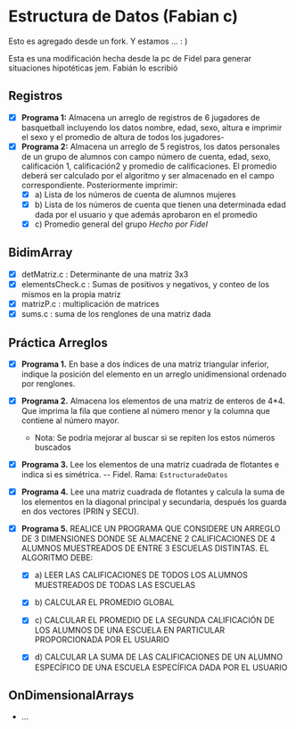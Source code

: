 # Estructura de Datos (Fabian c)


Esto es agregado desde un fork. Y estamos ... : )

Esta es una modificación hecha desde la pc de Fidel para generar situaciones hipotéticas jem. Fabián lo escribió


## Registros
- [x] **Programa 1:** Almacena un arreglo de registros de 6 jugadores de basquetball incluyendo los datos nombre, edad, sexo, altura e imprimir el sexo y el promedio de altura de todos los jugadores-
- [x] **Programa 2:** Almacena un arreglo de 5 registros, los datos personales de un grupo de alumnos con campo número de cuenta, edad, sexo, calificación 1, calificación2 y promedio de calificaciones. El promedio deberá ser calculado por el algoritmo y ser almacenado en el campo correspondiente. Posteriormente imprimir:
    - [x] a) Lista de los números de cuenta de alumnos mujeres 
    - [x] b) Lista de los números de cuenta que tienen una determinada edad dada por el usuario y que además aprobaron en el promedio
    - [x] c) Promedio general del grupo
    *Hecho por Fidel*

## BidimArray
- [x] detMatriz.c : Determinante de una matriz 3x3
- [x] elementsCheck.c : Sumas de positivos y negativos, y conteo de los mismos en la propia matriz
- [x] matrizP.c : multiplicación de matrices
- [x] sums.c : suma de los renglones de una matriz dada

## Práctica Arreglos
- [x] **Programa 1.** En base a dos índices de una matriz triangular inferior, indique la posición del elemento en un arreglo unidimensional ordenado por renglones.
- [x] **Programa 2.** Almacena los elementos de una matriz de enteros de 4*4. Que imprima la fila que contiene al número menor y la columna que contiene al número mayor.
    - Nota: Se podría mejorar al buscar si se repiten los estos números buscados
- [x] **Programa 3.** Lee los elementos de una matriz cuadrada de flotantes e indica si es simétrica. -- Fidel. Rama: `EstructuradeDatos`

- [x] **Programa 4.** Lee una matriz cuadrada de flotantes y calcula la suma de los elementos en la diagonal principal y secundaria, después los guarda en dos vectores (PRIN y SECU).
- [x] **Programa 5.** REALICE UN PROGRAMA QUE CONSIDERE UN ARREGLO DE 3 DIMENSIONES DONDE SE ALMACENE 2 CALIFICACIONES DE 4 ALUMNOS MUESTREADOS DE ENTRE 3 ESCUELAS DISTINTAS. EL ALGORITMO DEBE:
	- [x] a) LEER LAS CALIFICACIONES DE TODOS LOS ALUMNOS MUESTREADOS DE TODAS LAS ESCUELAS 
	- [x] b) CALCULAR EL PROMEDIO GLOBAL
	- [x] c) CALCULAR EL PROMEDIO DE LA SEGUNDA CALIFICACIÓN DE LOS ALUMNOS DE UNA ESCUELA EN PARTICULAR PROPORCIONADA POR EL USUARIO
	- [x] d) CALCULAR LA SUMA DE LAS CALIFICACIONES DE UN ALUMNO ESPECÍFICO DE UNA ESCUELA ESPECÍFICA DADA POR EL USUARIO



## OnDimensionalArrays
 - ...